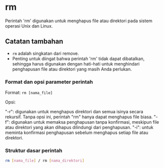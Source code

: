 # rm

Perintah 'rm' digunakan untuk menghapus file atau direktori pada sistem operasi Unix dan Linux.

## Catatan tambahan

- `rm` adalah singkatan dari remove.
- Penting untuk diingat bahwa perintah 'rm' tidak dapat dibatalkan, sehingga harus digunakan dengan hati-hati untuk menghindari penghapusan file atau direktori yang masih Anda perlukan.

### Format dan opsi parameter perintah

Format: `rm [nama_file]`

Opsi:

"-r": digunakan untuk menghapus direktori dan semua isinya secara rekursif. Tanpa opsi ini, perintah "rm" hanya dapat menghapus file biasa.
"-f": digunakan untuk memaksa penghapusan tanpa konfirmasi, meskipun file atau direktori yang akan dihapus dilindungi dari penghapusan.
"-i": untuk meminta konfirmasi penghapusan sebelum menghapus setiap file atau direktori.

### Struktur dasar perintah

```bash
rm [nama_file] / rm [nama_direktori]
```